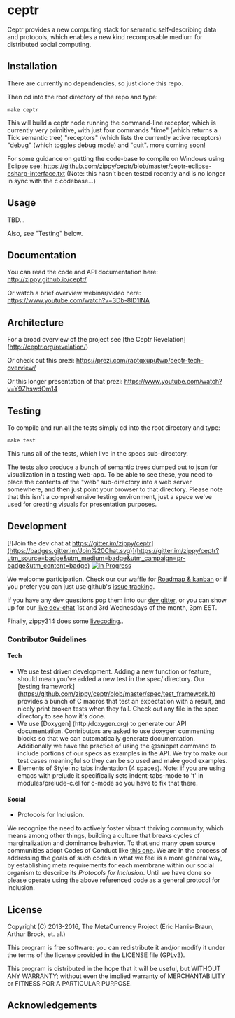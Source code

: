 # ceptr

Ceptr provides a new computing stack for semantic self-describing data and protocols, which enables a new kind recomposable medium for distributed social computing.

## Installation

There are currently no dependencies, so just clone this repo.

Then cd into the root directory of the repo and type:

    make ceptr

This will build a ceptr node running the command-line receptor, which is currently very primitive, with just four commands "time" (which returns a Tick semantic tree) "receptors" (which lists the currently active receptors) "debug" (which toggles debug mode) and "quit". more coming soon!

For some guidance on getting the code-base to compile on Windows using Eclipse see: https://github.com/zippy/ceptr/blob/master/ceptr-eclipse-csharp-interface.txt  (Note: this hasn't been tested recently and is no longer in sync with the c codebase...)

## Usage

TBD...

Also, see "Testing" below.

## Documentation

You can read the code and API documentation here: http://zippy.github.io/ceptr/

Or watch a brief overview webinar/video here: https://www.youtube.com/watch?v=3Db-8lD1lNA

## Architecture

For a broad overview of the project see [the Ceptr Revelation] (http://ceptr.org/revelation/)

Or check out this prezi: https://prezi.com/raptqxuputwp/ceptr-tech-overview/

Or this longer presentation of that prezi: https://www.youtube.com/watch?v=Y9ZhswdOm14

## Testing

To compile and run all the tests simply cd into the root directory and type:

    make test

This runs all of the tests, which live in the specs sub-directory.

The tests also produce a bunch of semantic trees dumped out to json for visualization in a testing web-app.  To be able to see these, you need to place the contents of the "web" sub-directory into a web server somewhere, and then just point your browser to that directory.  Please note that this isn't a comprehensive testing environment, just a space we've used for creating visuals for presentation purposes.

## Development

[![Join the dev chat at https://gitter.im/zippy/ceptr](https://badges.gitter.im/Join%20Chat.svg)](https://gitter.im/zippy/ceptr?utm_source=badge&utm_medium=badge&utm_campaign=pr-badge&utm_content=badge) [![In Progress](https://badge.waffle.io/zippy/ceptr.svg?label=in%20progress&title=In%20Progress)](http://waffle.io/zippy/ceptr)

We welcome participation. Check our our waffle for [Roadmap & kanban](https://waffle.io/zippy/ceptr) or if you prefer you can just use github's [issue tracking](https://github.com/zippy/ceptr/issues).

If you have any dev questions pop them into our [dev gitter](https://gitter.im/zippy/ceptr), or you can show up for our [live dev-chat](http://ceptr.org/devchat) 1st and 3rd Wednesdays of the month, 3pm EST.

Finally, zippy314 does some [livecoding](https://www.livecoding.tv/zippy/)..

### Contributor Guidelines

#### Tech

* We use test driven development.  Adding a new function or feature, should mean you've added a new test in the spec/ directory.  Our [testing framework] (https://github.com/zippy/ceptr/blob/master/spec/test_framework.h) provides a bunch of C macros that test an expectation with a result, and nicely print broken tests when they fail.  Check out any file in the spec directory to see how it's done.
* We use [Doxygen] (http:/doxygen.org) to generate our API documentation.  Contributors are asked to use doxygen commenting blocks so that we can automatically generate documentation.  Additionally we have the practice of using the @snippet command to include portions of our specs as examples in the API.  We try to make our test cases meaningful so they can be so used and make good examples.
* Elements of Style: no tabs indentation (4 spaces).  Note: if you are using emacs with prelude it specifically sets indent-tabs-mode to 't' in modules/prelude-c.el for c-mode so you have to fix that there.

#### Social

* Protocols for Inclusion.

We recognize the need to actively foster vibrant thriving community, which means among other things, building a culture that breaks cycles of marginalization and dominance behavior.  To that end many open source communities adopt Codes of Conduct like [this one](http://contributor-covenant.org/version/1/3/0/).  We are in the process of addressing the goals of such codes in what we feel is a more general way, by establishing meta requirements for each membrane within our social organism to describe its <i>Protocols for Inclusion</i>.  Until we have done so please operate using the above referenced code as a general protocol for inclusion.

## License

Copyright (C) 2013-2016, The MetaCurrency Project (Eric Harris-Braun, Arthur Brock, et. al.)

This program is free software: you can redistribute it and/or modify
it under the terms of the license provided in the LICENSE file (GPLv3).

This program is distributed in the hope that it will be useful,
but WITHOUT ANY WARRANTY; without even the implied warranty of
MERCHANTABILITY or FITNESS FOR A PARTICULAR PURPOSE.

## Acknowledgements
